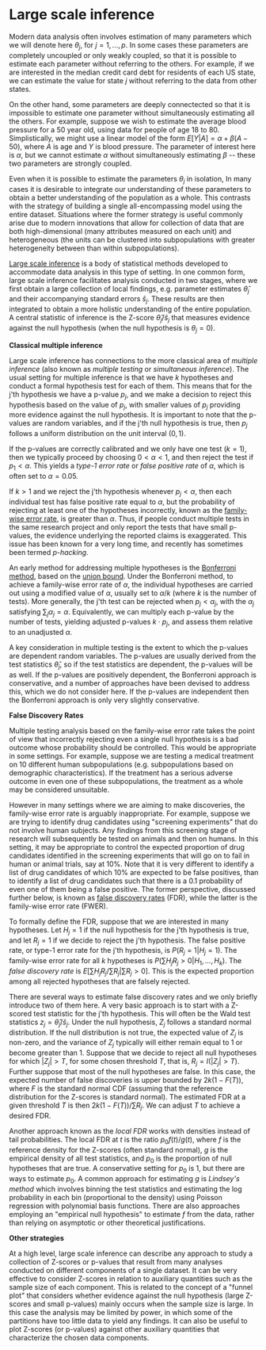 # Large scale inference

Modern data analysis often involves estimation of many parameters which we
will denote here $\theta_j$, for $j=1,\ldots, p$. In some cases these
parameters are completely uncoupled or only weakly coupled, so that it is
possible to estimate each parameter without referring to the others. For
example, if we are interested in the median credit card debt for residents of
each US state, we can estimate the value for state $j$ without referring to
the data from other states.

On the other hand, some parameters are deeply connectected so that it is
impossible to estimate one parameter without simultaneously estimating all the
others. For example, suppose we wish to estimate the average blood pressure
for a 50 year old, using data for people of age 18 to 80. Simplistically, we
might use a linear model of the form $E[Y|A] = \alpha + \beta(A - 50)$, where
$A$ is age and $Y$ is blood pressure. The parameter of interest here is
$\alpha$, but we cannot estimate $\alpha$ without simultaneously estimating
$\beta$ -- these two parameters are strongly coupled.

Even when it is possible to estimate the parameters $\theta_j$ in isolation,
In many cases it is desirable to integrate our understanding of these
parameters to obtain a better understanding of the population as a whole. This
contrasts with the strategy of building a single all-encompassing model using
the entire dataset. Situations where the former strategy is useful commonly
arise due to modern innovations that allow for collection of data that are
both high-dimensional (many attributes measured on each unit) and
heterogeneous (the units can be clustered into subpopulations with greater
heterogeneity between than within subpopulations).

[Large scale inference](https://efron.ckirby.su.domains/other/2010LSIexcerpt.pdf)
is a body of statistical methods developed to accommodate data analysis in
this type of setting. In one common form, large scale inference facilitates
analysis conducted in two stages, where we first obtain a large collection of
local findings, e.g. parameter estimates $\hat{\theta}_j$ and their
accompanying standard errors $\hat{s}_j$. These results are then integrated to
obtain a more holistic understanding of the entire population. A central
statistic of inference is the Z-score $\hat{\theta}_j/\hat{s}_j$ that measures
evidence against the null hypothesis (when the null hypothesis is
$\theta_j=0$).

__Classical multiple inference__

Large scale inference has connections to the more classical area of *multiple
inference* (also known as *multiple testing* or *simultaneous inference*). The
usual setting for multiple inference is that we have $k$ hypotheses and
conduct a formal hypothesis test for each of them. This means that for the
j'th hypothesis we have a p-value $p_j$, and we make a decision to reject this
hypothesis based on the value of $p_j$, with smaller values of $p_j$ providing
more evidence against the null hypothesis. It is important to note that the
p-values are random variables, and if the j'th null hypothesis is true, then
$p_j$ follows a uniform distribution on the unit interval $(0, 1)$.

If the p-values are correctly calibrated and we only have one test ($k=1$),
then we typically proceed by choosing $0 < \alpha < 1$, and then reject the
test if $p_1 < \alpha$. This yields a *type-1 error rate* or *false positive
rate* of $\alpha$, which is often set to $\alpha=0.05$.

If $k > 1$ and we reject the j'th hypothesis whenever $p_j < \alpha$, then
each individual test has false positive rate equal to $\alpha$, but the
probability of rejecting at least one of the hypotheses incorrectly, known as
the
[family-wise error rate](https://en.wikipedia.org/wiki/Family-wise_error_rate),
is greater than $\alpha$. Thus, if people conduct multiple tests in the same
research project and only report the tests that have small p-values, the
evidence underlying the reported claims is exaggerated. This issue has been
known for a very long time, and recently has sometimes been termed
*p-hacking*.

An early method for addressing multiple hypotheses is the
[Bonferroni method](https://en.wikipedia.org/wiki/Bonferroni_correction),
based on the
[union bound](https://en.wikipedia.org/wiki/Boole%27s_inequality). Under the
Bonferroni method, to achieve a family-wise error rate of $\alpha$, the
individual hypotheses are carried out using a modified value of $\alpha$,
usually set to $\alpha/k$ (where $k$ is the number of tests). More generally,
the j'th test can be rejected when $p_j < \alpha_j$, with the $\alpha_j$
satisfying $\sum_j \alpha_j = \alpha$. Equivalently, we can multiply each
p-value by the number of tests, yielding adjusted p-values $k\cdot p_j$, and
assess them relative to an unadjusted $\alpha$.

A key consideration in multiple testing is the extent to which the p-values
are dependent random variables. The p-values are usually derived from the test
statistics $\hat{\theta}_j$, so if the test statistics are dependent, the
p-values will be as well. If the p-values are positively dependent, the
Bonferroni approach is conservative, and a number of approaches have been
devised to address this, which we do not consider here. If the p-values are
independent then the Bonferroni approach is only very slightly conservative.

__False Discovery Rates__

Multiple testing analysis based on the family-wise error rate takes the point
of view that incorrectly rejecting even a single null hypothesis is a bad
outcome whose probability should be controlled. This would be appropriate in
some settings. For example, suppose we are testing a medical treatment on 10
different human subpopulations (e.g. subpopulations based on demographic
characteristics). If the treatment has a serious adverse outcome in even one
of these subpopulations, the treatment as a whole may be considered
unsuitable.

However in many settings where we are aiming to make discoveries, the
family-wise error rate is arguably inappropriate. For example, suppose we are
trying to identify drug candidates using "screening experiments" that do not
involve human subjects. Any findings from this screening stage of research
will subsequently be tested on animals and then on humans. In this setting, it
may be appropriate to control the expected proportion of drug candidates
identified in the screening experiments that will go on to fail in human or
animal trials, say at 10%. Note that it is very different to identify a list
of drug candidates of which 10% are expected to be false positives, than to
identify a list of drug candidates such that there is a 0.1 probability of
even one of them being a false positive. The former perspective, discussed
further below, is known as
[false discovery rates](https://en.wikipedia.org/wiki/False_discovery_rate)
(FDR), while the latter is the family-wise error rate (FWER).

To formally define the FDR, suppose that we are interested in many hypotheses.
Let $H_j=1$ if the null hypothesis for the j'th hypothesis is true, and let
$R_j=1$ if we decide to reject the j'th hypothesis. The false positive rate,
or type-1 error rate for the j'th hypothesis, is $P(R_j=1 | H_j=1)$. The
family-wise error rate for all $k$ hypotheses is
$P(\sum H_jR_j > 0 | H_1, \ldots, H_k)$. The *false discovery rate* is
$E [\sum H_jR_j / \sum R_j | \sum R_j > 0]$. This is the expected proportion
among all rejected hypotheses that are falsely rejected.

There are several ways to estimate false discovery rates and we only briefly
introduce two of them here. A very basic approach is to start with a Z-scored
test statistic for the j'th hypothesis. This will often be the Wald test
statistics $z_j = \hat{\theta}_j / \hat{s}_j$. Under the null hypothesis,
$Z_j$ follows a standard normal distribution. If the null distribution is not
true, the expected value of $Z_j$ is non-zero, and the variance of $Z_j$
typically will either remain equal to 1 or become greater than 1. Suppose that
we decide to reject all null hypotheses for which $|Z_j| > T$, for some chosen
threshold $T$, that is, $R_j = I(|Z_j| > T)$. Further suppose that most of the
null hypotheses are false. In this case, the expected number of false
discoveries is upper bounded by $2k(1 - F(T))$, where $F$ is the standard
normal CDF (assuming that the reference distribution for the Z-scores is
standard normal). The estimated FDR at a given threshold $T$ is then
$2k(1 - F(T)) / \sum R_j$. We can adjust $T$ to achieve a desired FDR.

Another approach known as the *local FDR* works with densities instead of tail
probabilities. The local FDR at $t$ is the ratio $p_0f(t)/g(t)$, where $f$ is
the reference density for the Z-scores (often standard normal), $g$ is the
empirical density of all test statistics, and $p_0$ is the proportion of null
hypotheses that are true. A conservative setting for $p_0$ is $1$, but there
are ways to estimate $p_0$. A common approach for estimating $g$ is *Lindsey's
method* which involves binning the test statistics and estimating the log
probability in each bin (proportional to the density) using Poisson regression
with polynomial basis functions. There are also approaches employing an
"empirical null hypothesis" to estimate $f$ from the data, rather than relying
on asymptotic or other theoretical justifications.

__Other strategies__

At a high level, large scale inference can describe any approach to study a
collection of Z-scores or p-values that result from many analyses conducted on
different components of a single dataset. It can be very effective to consider
Z-scores in relation to auxiliary quantities such as the sample size of each
component. This is related to the concept of a "funnel plot" that considers
whether evidence against the null hypothesis (large Z-scores and small
p-values) mainly occurs when the sample size is large. In this case the
analysis may be limited by power, in which some of the partitions have too
little data to yield any findings. It can also be useful to plot Z-scores (or
p-values) against other auxiliary quantities that characterize the chosen data
components.
